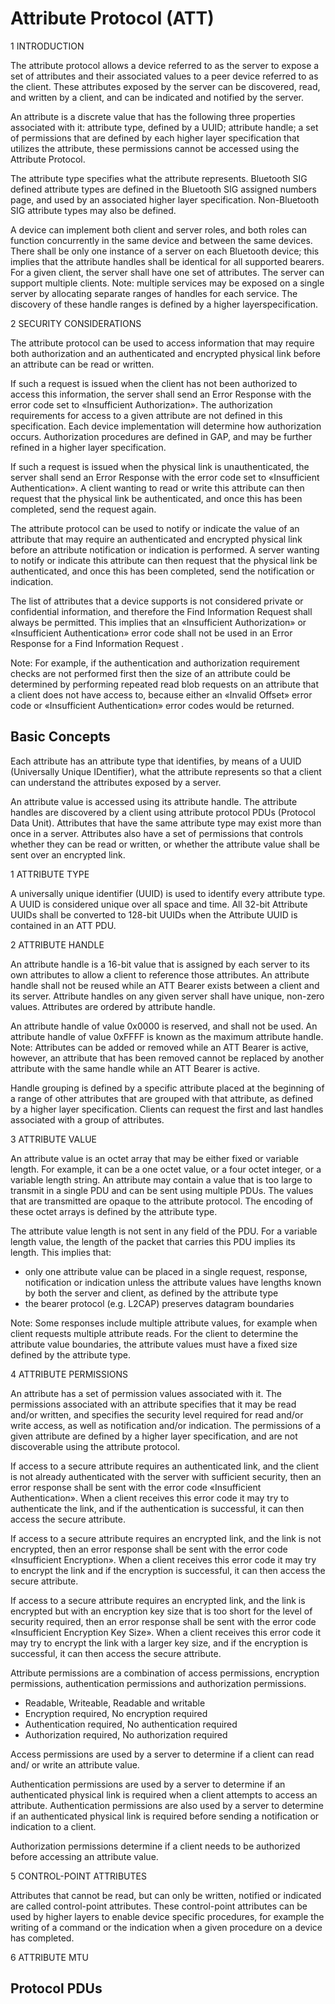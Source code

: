 # Attribute Protocol (ATT)

1 INTRODUCTION

The attribute protocol allows a device referred to as the server to expose a set
of attributes and their associated values to a peer device referred to as the
client. These attributes exposed by the server can be discovered, read, and
written by a client, and can be indicated and notified by the server.

An attribute is a discrete value that has the following three properties associated 
with it: attribute type, defined by a UUID; attribute handle; a set of permissions 
that are defined by each higher layer specification that utilizes the attribute, 
these permissions cannot be accessed using the Attribute Protocol.

The attribute type specifies what the attribute represents. Bluetooth SIG
defined attribute types are defined in the Bluetooth SIG assigned numbers
page, and used by an associated higher layer specification. Non-Bluetooth SIG
attribute types may also be defined.

A device can implement both client and server roles, and both roles can function 
concurrently in the same device and between the same devices. There shall be only 
one instance of a server on each Bluetooth device; this implies that the attribute 
handles shall be identical for all supported bearers. For a given client, the 
server shall have one set of attributes. The server can support multiple clients. 
Note: multiple services may be exposed on a single server by allocating separate 
ranges of handles for each service. The discovery of these handle ranges is defined 
by a higher layerspecification.

2 SECURITY CONSIDERATIONS

The attribute protocol can be used to access information that may require both
authorization and an authenticated and encrypted physical link before an
attribute can be read or written.

If such a request is issued when the client has not been authorized to access
this information, the server shall send an Error Response with the error code
set to «Insufficient Authorization». The authorization requirements for access
to a given attribute are not defined in this specification. Each device
implementation will determine how authorization occurs. Authorization
procedures are defined in GAP, and may be further refined in a higher layer
specification.

If such a request is issued when the physical link is unauthenticated, the server
shall send an Error Response with the error code set to «Insufficient
Authentication». A client wanting to read or write this attribute can then request
that the physical link be authenticated, and once this has been completed,
send the request again.

The attribute protocol can be used to notify or indicate the value of an attribute
that may require an authenticated and encrypted physical link before an
attribute notification or indication is performed. A server wanting to notify or
indicate this attribute can then request that the physical link be authenticated,
and once this has been completed, send the notification or indication.

The list of attributes that a device supports is not considered private or
confidential information, and therefore the Find Information Request shall
always be permitted. This implies that an «Insufficient Authorization» or
«Insufficient Authentication» error code shall not be used in an Error Response
for a Find Information Request .

Note: For example, if the authentication and authorization requirement checks
are not performed first then the size of an attribute could be determined by
performing repeated read blob requests on an attribute that a client does not
have access to, because either an «Invalid Offset» error code or «Insufficient
Authentication» error codes would be returned.

## Basic Concepts

Each attribute has an attribute type that identifies, by means of a UUID
(Universally Unique IDentifier), what the attribute represents so that a client
can understand the attributes exposed by a server.

An attribute value is accessed using its attribute handle. The attribute handles
are discovered by a client using attribute protocol PDUs (Protocol Data Unit).
Attributes that have the same attribute type may exist more than once in a
server. Attributes also have a set of permissions that controls whether they can
be read or written, or whether the attribute value shall be sent over an encrypted
link.

1 ATTRIBUTE TYPE

A universally unique identifier (UUID) is used to identify every attribute type. A
UUID is considered unique over all space and time. All 32-bit Attribute UUIDs shall 
be converted to 128-bit UUIDs when the Attribute UUID is contained in an ATT PDU.

2 ATTRIBUTE HANDLE

An attribute handle is a 16-bit value that is assigned by each server to its own
attributes to allow a client to reference those attributes. An attribute handle
shall not be reused while an ATT Bearer exists between a client and its server.
Attribute handles on any given server shall have unique, non-zero values.
Attributes are ordered by attribute handle.

An attribute handle of value 0x0000 is reserved, and shall not be used. An
attribute handle of value 0xFFFF is known as the maximum attribute handle.
Note: Attributes can be added or removed while an ATT Bearer is active,
however, an attribute that has been removed cannot be replaced by another
attribute with the same handle while an ATT Bearer is active.

Handle grouping is defined by a specific attribute placed at the beginning of 
a range of other attributes that are grouped with that attribute, as defined by 
a higher layer specification. Clients can request the first and last handles 
associated with a group of attributes.

3 ATTRIBUTE VALUE

An attribute value is an octet array that may be either fixed or variable length.
For example, it can be a one octet value, or a four octet integer, or a variable
length string. An attribute may contain a value that is too large to transmit in a
single PDU and can be sent using multiple PDUs. The values that are
transmitted are opaque to the attribute protocol. The encoding of these octet
arrays is defined by the attribute type.

The attribute value length is not sent in any field of the PDU. For a variable 
length value, the length of the packet that carries this PDU implies its length.
This implies that:
- only one attribute value can be placed in a single request,
response, notification or indication unless the attribute values
have lengths known by both the server and client, as defined by
the attribute type
- the bearer protocol (e.g. L2CAP) preserves datagram boundaries

Note: Some responses include multiple attribute values, for example when
client requests multiple attribute reads. For the client to determine the attribute
value boundaries, the attribute values must have a fixed size defined by the
attribute type.

4 ATTRIBUTE PERMISSIONS

An attribute has a set of permission values associated with it. The permissions
associated with an attribute specifies that it may be read and/or written, and 
specifies the security level required for read and/or write access, as well as 
notification and/or indication. The permissions of a given attribute are defined 
by a higher layer specification, and are not discoverable using the attribute protocol.

If access to a secure attribute requires an authenticated link, and the client is
not already authenticated with the server with sufficient security, then an error
response shall be sent with the error code «Insufficient Authentication». When
a client receives this error code it may try to authenticate the link, and if the
authentication is successful, it can then access the secure attribute.

If access to a secure attribute requires an encrypted link, and the link is not
encrypted, then an error response shall be sent with the error code
«Insufficient Encryption». When a client receives this error code it may try to
encrypt the link and if the encryption is successful, it can then access the
secure attribute.

If access to a secure attribute requires an encrypted link, and the link is
encrypted but with an encryption key size that is too short for the level of
security required, then an error response shall be sent with the error code
«Insufficient Encryption Key Size». When a client receives this error code it
may try to encrypt the link with a larger key size, and if the encryption is
successful, it can then access the secure attribute.

Attribute permissions are a combination of access permissions, encryption
permissions, authentication permissions and authorization permissions.
- Readable, Writeable, Readable and writable
- Encryption required, No encryption required
- Authentication required, No authentication required
- Authorization required, No authorization required

Access permissions are used by a server to determine if a client can read and/
or write an attribute value.

Authentication permissions are used by a server to determine if an
authenticated physical link is required when a client attempts to access an
attribute. Authentication permissions are also used by a server to determine if
an authenticated physical link is required before sending a notification or
indication to a client.

Authorization permissions determine if a client needs to be authorized before
accessing an attribute value.

5 CONTROL-POINT ATTRIBUTES

Attributes that cannot be read, but can only be written, notified or indicated are
called control-point attributes. These control-point attributes can be used by
higher layers to enable device specific procedures, for example the writing of a
command or the indication when a given procedure on a device has
completed.

6 ATTRIBUTE MTU


## Protocol PDUs

